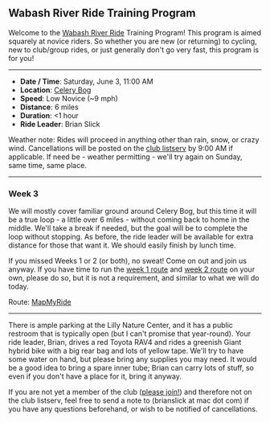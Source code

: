 ## Wabash River Ride Training Program

Welcome to the [Wabash River Ride](http://wrcc-in.org/wp/?page_id=929) Training Program! This program is aimed squarely at novice riders. So whether you are new (or returning) to cycling, new to club/group rides, or just generally don't go very fast, this program is for you!

----

* **Date / Time**: Saturday, June 3, 11:00 AM
* **Location**: [Celery Bog](https://mapsengine.google.com/map/edit?mid=zV7CIYfA0Jks.k1UqM1eQ3X4s)
* **Speed**: Low Novice (~9 mph)
* **Distance**: 6 miles
* **Duration**: <1 hour
* **Ride Leader**: Brian Slick

Weather note: Rides will proceed in anything other than rain, snow, or crazy wind. Cancellations will be posted on the [club listserv](http://wrcc-in.org/wp/?page_id=89) by 9:00 AM if applicable. If need be - weather permitting - we'll try again on Sunday, same time, same place.

----

### Week 3

We will mostly cover familiar ground around Celery Bog, but this time it will be a true loop - a little over 6 miles - without coming back to home in the middle. We'll take a break if needed, but the goal will be to complete the loop without stopping. As before, the ride leader will be available for extra distance for those that want it. We should easily finish by lunch time.

If you missed Weeks 1 or 2 (or both), no sweat! Come on out and join us anyway. If you have time to run the [week 1 route](wrrtp_week1.md) and [week 2 route](wrrtp_week2.md) on your own, please do so, but it is not a requirement, and similar to what we will do today.

Route: [MapMyRide](https://www.mapmyride.com/routes/view/1502030023)

----

There is ample parking at the Lilly Nature Center, and it has a public restroom that is typically open (but I can't promise that year-round). Your ride leader, Brian, drives a red Toyota RAV4 and rides a greenish Giant hybrid bike with a big rear bag and lots of yellow tape. We'll try to have some water on hand, but please bring any supplies you may need. It would be a good idea to bring a spare inner tube; Brian can carry lots of stuff, so even if you don't have a place for it, bring it anyway.

If you are not yet a member of the club ([please join!](http://wrcc-in.org/wp/?page_id=85)) and therefore not on the club listserv, feel free to send a note to (brianslick at mac dot com) if you have any questions beforehand, or wish to be notified of cancellations.